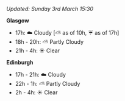 *Updated: Sunday 3rd March 15:30*

**Glasgow**

* 17h: :cloud: Cloudy [:partly_sunny: as of 10h, :umbrella: as of 17h]
* 18h - 20h: :partly_sunny: Partly Cloudy
* 21h - 4h: :sunny: Clear

**Edinburgh**

* 17h - 21h: :cloud: Cloudy
* 22h - 1h: :partly_sunny: Partly Cloudy
* 2h - 4h: :sunny: Clear
